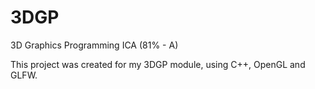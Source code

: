 # 3DGP
3D Graphics Programming ICA (81% - A)

This project was created for my 3DGP module, using C++, OpenGL and GLFW. 
